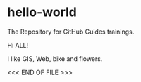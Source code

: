 # hello-world
The Repository for GitHub Guides trainings.

Hi ALL!

I like GIS, Web, bike and flowers.

<<< END OF FILE >>>
